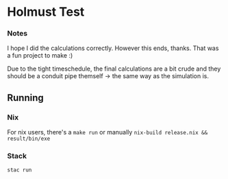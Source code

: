 Holmust Test
====


### Notes

I hope I did the calculations correctly. However this ends, thanks.
That was a fun project to make :)

Due to the tight timeschedule, the final calculations are a bit crude and they
should be a conduit pipe themself -> the same way as the simulation is.

## Running

### Nix

For nix users, there's a `make run` or manually `nix-build release.nix && result/bin/exe`

### Stack

`stac run`
